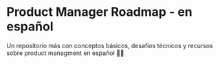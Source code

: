 # Product Manager Roadmap - en español
Un repositorio más con conceptos básicos, desafíos técnicos y recursos sobre product managment en español 🧙✨
